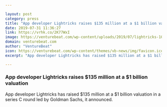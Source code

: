 ```yaml
---

layout: post
category: press
title: "App developer Lightricks raises $135 million at a $1 billion valuation"
date: 2019-07-31 11:36:27
link: https://vrhk.co/2K77WxI
image: https://venturebeat.com/wp-content/uploads/2019/07/lightricks-1024x579.jpg?w=1200&strip=all
domain: venturebeat.com
author: "VentureBeat"
icon: https://venturebeat.com/wp-content/themes/vb-news/img/favicon.ico
excerpt: "App developer Lightricks has raised $135 million at a $1 billion valuation in a series C round led by Goldman Sachs, it announced."

---
```


### App developer Lightricks raises $135 million at a $1 billion valuation

App developer Lightricks has raised $135 million at a $1 billion valuation in a series C round led by Goldman Sachs, it announced.